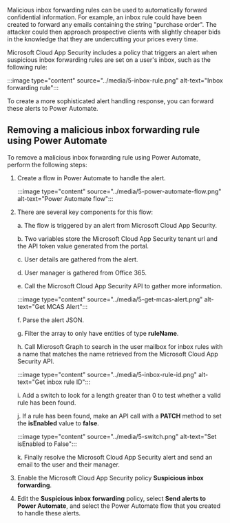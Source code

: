 Malicious inbox forwarding rules can be used to automatically forward confidential information. For example, an inbox rule could have been created to forward any emails containing the string "purchase order". The attacker could then approach prospective clients with slightly cheaper bids in the knowledge that they are undercutting your prices every time.

Microsoft Cloud App Security includes a policy that triggers an alert when suspicious inbox forwarding rules are set on a user's inbox, such as the following rule:

:::image type="content" source="../media/5-inbox-rule.png" alt-text="Inbox forwarding rule":::

To create a more sophisticated alert handling response, you can forward these alerts to Power Automate.

## Removing a malicious inbox forwarding rule using Power Automate

To remove a malicious inbox forwarding rule using Power Automate, perform the following steps:

1. Create a flow in Power Automate to handle the alert.

    :::image type="content" source="../media/5-power-automate-flow.png" alt-text="Power Automate flow":::

2. There are several key components for this flow:

    a. The flow is triggered by an alert from Microsoft Cloud App Security.

    b. Two variables store the Microsoft Cloud App Security tenant url and the API token value generated from the portal.

    c. User details are gathered from the alert.

    d. User manager is gathered from Office 365.

    e. Call the Microsoft Cloud App Security API to gather more information.

    :::image type="content" source="../media/5-get-mcas-alert.png" alt-text="Get MCAS Alert":::

    f. Parse the alert JSON.

    g. Filter the array to only have entities of type **ruleName**.

    h. Call Microsoft Graph to search in the user mailbox for inbox rules with a name that matches the name retrieved from the Microsoft Cloud App Security API.

    :::image type="content" source="../media/5-inbox-rule-id.png" alt-text="Get inbox rule ID":::

    i. Add a switch to look for a length greater than 0 to test whether a valid rule has been found.

    j. If a rule has been found, make an API call with a **PATCH** method to set the **isEnabled** value to **false**.

    :::image type="content" source="../media/5-switch.png" alt-text="Set isEnabled to False":::

    k. Finally resolve the Microsoft Cloud App Security alert and send an email to the user and their manager.

3. Enable the Microsoft Cloud App Security policy **Suspicious inbox forwarding**.
4. Edit the **Suspicious inbox forwarding** policy, select **Send alerts to Power Automate**, and select the Power Automate flow that you created to handle these alerts.

<!-- The following video gives you an overview of removing a malicious inbox forwarding rule using Power Automate:

THESE VIDEOS MUST BE HOSTED ON RED TIGER

WE NEED PERMISSIONS TO USE THESE VIDEOS

Add video: [(83) Auto-disable malicious inbox rules using MCAS & Power Automate - YouTube](https://www.youtube.com/watch?app=desktop&v=RapWRInUmHQ&feature=emb_title) -->
